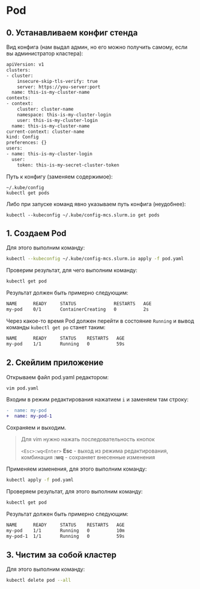 # Pod

## 0. Устанавливаем конфиг стенда
Вид конфига (нам выдал админ, но его можно получить самому, если вы администратор кластера):
```bash
apiVersion: v1
clusters:
- cluster:
    insecure-skip-tls-verify: true
    server: https://you-server:port
  name: this-is-my-cluster-name
contexts:
- context:
    cluster: cluster-name
    namespace: this-is-my-cluster-login
    user: this-is-my-cluster-login
  name: this-is-my-cluster-name
current-context: cluster-name
kind: Config
preferences: {}
users:
- name: this-is-my-cluster-login
  user:
    token: this-is-my-secret-cluster-token
```
Путь к конфигу (заменяем содержимое):  
```
~/.kube/config
kubectl get pods
```
Либо при запуске команд явно указываем путь конфига (неудобнее):
```
kubectl --kubeconfig ~/.kube/config-mcs.slurm.io get pods
```

## 1. Создаем Pod

Для этого выполним команду:

```bash
kubectl --kubeconfig ~/.kube/config-mcs.slurm.io apply -f pod.yaml
```

Проверим результат, для чего выполним команду:

```bash
kubectl get pod
```

Результат должен быть примерно следующим:

```bash
NAME      READY     STATUS              RESTARTS   AGE
my-pod    0/1       ContainerCreating   0          2s
```

Через какое-то время Pod должен перейти в состояние `Running`
и вывод команды `kubectl get po` станет таким:

```bash
NAME      READY     STATUS    RESTARTS   AGE
my-pod    1/1       Running   0          59s
```

## 2. Скейлим приложение

Открываем файл pod.yaml редактором:

```bash
vim pod.yaml
```

Входим в режим редактирования нажатием `i`  и заменяем там строку:

```diff
-  name: my-pod
+  name: my-pod-1
```

Сохраняем и выходим.

> Для vim нужно нажать последовательность кнопок
>
> `<Esc>:wq<Enter>`
> **Esc** - выход из режима редактирования,
> комбинация **:wq** - сохраняет внесенные изменения

Применяем изменения, для этого выполним команду:

```bash
kubectl apply -f pod.yaml
```

Проверяем результат, для этого выполним команду:

```bash
kubectl get pod
```

Результат должен быть примерно следующим:

```bash
NAME      READY     STATUS    RESTARTS   AGE
my-pod    1/1       Running   0          10m
my-pod-1  1/1       Running   0          59s
```

## 3. Чистим за собой кластер

Для этого выполним команду:

```bash
kubectl delete pod --all
```
